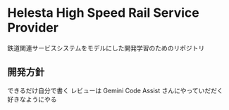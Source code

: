 # Helesta High Speed Rail Service Provider
鉄道関連サービスシステムをモデルにした開発学習のためのリポジトリ
## 開発方針
できるだけ自分で書く
レビューは Gemini Code Assist さんにやっていだだく
好きなようにやる